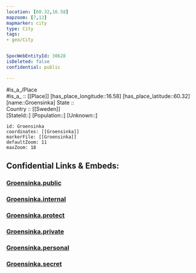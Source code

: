```yaml
---
location: [60.32,16.58] 
mapzoom: [7,12] 
mapmarker: city 
type: City
tags:
- geo/City


SpocWebEntityId: 30628
isDeleted: false
confidential: public

---
```

#is_a_/Place  
#is_a_ :: [[Place]] 
[has_place_longitude::16.58] 
[has_place_latitude::60.32] 
[name::Groensinka] 
State ::  
Country :: [[Sweden]]  
[StateId::] 
[Population::] 
[Unknown::] 


```leaflet
id: Groensinka
coordinates: [[Groensinka]] 
markerFile: [[Groensinka]] 
defaultZoom: 11 
maxZoom: 18
```


## Confidential Links & Embeds: 

### [Groensinka.public](/_public/\Earth\Continent\Europe\Europe~North\Sweden\Provinces~Sweden\Dalarna\CityGroensinka.public.md) 

### [Groensinka.internal](/_internal/\Earth\Continent\Europe\Europe~North\Sweden\Provinces~Sweden\Dalarna\CityGroensinka.internal.md) 

### [Groensinka.protect](/_protect/\Earth\Continent\Europe\Europe~North\Sweden\Provinces~Sweden\Dalarna\CityGroensinka.protect.md) 

### [Groensinka.private](/_private/\Earth\Continent\Europe\Europe~North\Sweden\Provinces~Sweden\Dalarna\CityGroensinka.private.md) 

### [Groensinka.personal](/_personal/\Earth\Continent\Europe\Europe~North\Sweden\Provinces~Sweden\Dalarna\CityGroensinka.personal.md) 

### [Groensinka.secret](/_secret/\Earth\Continent\Europe\Europe~North\Sweden\Provinces~Sweden\Dalarna\CityGroensinka.secret.md)

